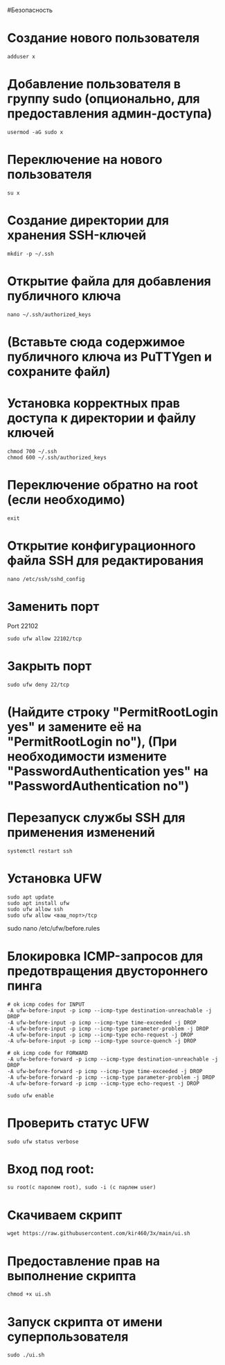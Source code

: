 #Безопасность

# Создание нового пользователя
    adduser x

# Добавление пользователя в группу sudo (опционально, для предоставления админ-доступа)
    usermod -aG sudo x

# Переключение на нового пользователя
    su x

# Создание директории для хранения SSH-ключей
    mkdir -p ~/.ssh

# Открытие файла для добавления публичного ключа
    nano ~/.ssh/authorized_keys

# (Вставьте сюда содержимое публичного ключа из PuTTYgen и сохраните файл)

# Установка корректных прав доступа к директории и файлу ключей
    chmod 700 ~/.ssh
    chmod 600 ~/.ssh/authorized_keys

# Переключение обратно на root (если необходимо)
    exit

# Открытие конфигурационного файла SSH для редактирования
    nano /etc/ssh/sshd_config


# Заменить порт

Port 22102

    sudo ufw allow 22102/tcp

# Закрыть порт

    sudo ufw deny 22/tcp

# (Найдите строку "PermitRootLogin yes" и замените её на "PermitRootLogin no"), (При необходимости измените "PasswordAuthentication yes" на "PasswordAuthentication no")

# Перезапуск службы SSH для применения изменений
    systemctl restart ssh

# Установка UFW
    sudo apt update
    sudo apt install ufw
    sudo ufw allow ssh
    sudo ufw allow <ваш_порт>/tcp

sudo nano /etc/ufw/before.rules

# Блокировка ICMP-запросов для предотвращения двустороннего пинга
    # ok icmp codes for INPUT
    -A ufw-before-input -p icmp --icmp-type destination-unreachable -j DROP
    -A ufw-before-input -p icmp --icmp-type time-exceeded -j DROP
    -A ufw-before-input -p icmp --icmp-type parameter-problem -j DROP
    -A ufw-before-input -p icmp --icmp-type echo-request -j DROP
    -A ufw-before-input -p icmp --icmp-type source-quench -j DROP

    # ok icmp code for FORWARD
    -A ufw-before-forward -p icmp --icmp-type destination-unreachable -j DROP
    -A ufw-before-forward -p icmp --icmp-type time-exceeded -j DROP
    -A ufw-before-forward -p icmp --icmp-type parameter-problem -j DROP
    -A ufw-before-forward -p icmp --icmp-type echo-request -j DROP

    sudo ufw enable

# Проверить статус UFW
    sudo ufw status verbose

#  Вход под root:
    su root(с паролем root), sudo -i (с парлем user)












# Скачиваем скрипт
    wget https://raw.githubusercontent.com/kir460/3x/main/ui.sh

# Предоставление прав на выполнение скрипта
    chmod +x ui.sh

# Запуск скрипта от имени суперпользователя
    sudo ./ui.sh
